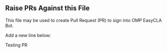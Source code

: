 ## Raise PRs Against this File

This file may be used to create Pull Request (PR) to sign into OMP EasyCLA Bot.

Add a new line below:

Testing PR
